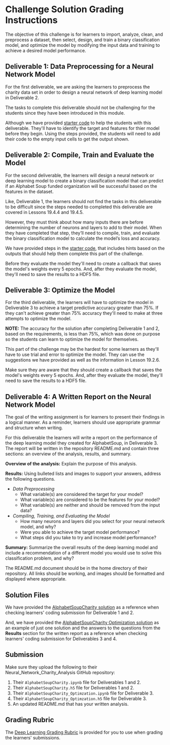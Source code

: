 # Challenge Solution Grading Instructions

The objective of this challenge is for learners to import, analyze, clean, and preprocess a dataset, then select, design, and train a binary classification model, and optimize the model by modifying the input data and training to achieve a desired model performance. 

## Deliverable 1: Data Preprocessing for a Neural Network Model 

For the first deliverable, we are asking the learners to preprocess the charity data set in order to design a neural network of deep learning model in Deliverable 2. 

The tasks to complete this deliverable should not be challenging for the students since they have been introduced in this module. 

Although we have provided [starter code](../Resources/AlphabetSoupCharity_starter_code.ipynb) to help the students with this deliverable. They'll have to identify the target and features for thier model before they begin. Using the steps provided, the students will need to add their code to the empty input cells to get the output shown.

## Deliverable 2: Compile, Train and Evaluate the Model

For the second deliverable, the learners will design a neural network or deep learning model to create a binary classification model that can predict if an Alphabet Soup funded organization will be successful based on the features in the dataset.

Like, Deliverable 1, the learners should not find the tasks in this deliverable to be difficult since the steps needed to completed this deliverable are covered in Lessons 19.4.4 and 19.4.5. 

However, they must think about how many inputs there are before determining the number of neurons and layers to add to their model.  When they have completed that step, they’ll need to compile, train, and evaluate the binary classification model to calculate the model’s loss and accuracy. 

We have provided steps in the [starter code](../Resources/AlphabetSoupCharity_starter_code.ipynb), that includes hints based on the outputs that should help them complete this part of the challenge. 

Before they evaluate the model they'll need to create a callback that saves the model's weights every 5 epochs. And, after they evaluate the model, they'll need to save the results to a HDF5 file. 

## Deliverable 3: Optimize the Model

For the third deliverable, the learners will have to optimize the model in Deliverable 3 to achieve a target predictive accuracy greater than 75%. If they can't achieve greater than 75% accuracy they'll need to make at three attempts to optimize the model.

**NOTE:** The accuracy for the solution after completing Deliverable 1 and 2, based on the requirements, is less than 75%, which was done on purpose so the students can learn to optimize the model for themselves. 

This part of the challenge may be the hardest for some learners as they'll have to use trial and error to optimize the model.  They can use the suggestions we have provided as well as the information in Lesson 19.2.6.  

Make sure they are aware that they should create a callback that saves the model's weights every 5 epochs. And, after they evaluate the model, they'll need to save the results to a HDF5 file. 

## Deliverable 4: A Written Report on the Neural Network Model

The goal of the writing assignment is for learners to present their findings in a logical manner. As a reminder, learners should use appropriate grammar and structure when writing.

For this deliverable the learners will write a report on the performance of the deep learning model they created for AlphabetSoup, in Deliverable 3. The report will be written in the repository README.md and contain three sections: an overview of the analysis, results, and summary. 

**Overview of the analysis:** Explain the purpose of this analysis.

**Results:** Using bulleted lists and images to support your answers, address the following questions. 
* *Data Preprocessing*
    * What variable(s) are considered the target for your model?
    * What variable(s) are considered to be the features for your model?
    * What variable(s) are neither and should be removed from the input data? 
* *Compiling, Training, and Evaluating the Model*
    * How many neurons and layers did you select for your neural network model, and why?
    * Were you able to achieve the target model performance?
    * What steps did you take to try and increase model performance? 

**Summary:** Summarize the overall results of the deep learning model and include a recommendation of a different model you would use to solve this classification problem, and why?

The README.md document should be in the home directory of their repository. All links should be working, and images should be formatted and displayed where appropriate.

## Solution Files

We have provided the [AlphabetSoupCharity solution](AlphabetSoupCharity_solution.ipynb) as a reference when checking learners' coding submission for Deliverable 1 and 2. 

And, we have provided the [AlphabetSoupCharity Optimization solution](AlphabetSoupCharity_Optimization_solution.ipynb) as an example of just one solution and the answers to the questions from the **Results** section for the written report as a reference when checking learners' coding submission for Deliverables 3 and 4. 

## Submission

Make sure they upload the following to their Neural_Network_Charity_Analysis GitHub repository:

1. Their `AlphabetSoupCharity.ipynb` file for Deliverables 1 and 2.
2. Their `AlphabetSoupCharity.h5` file for Deliverables 1 and 2.
3. Their `AlphabetSoupCharity_Optimzation.ipynb` file for Deliverable 3.
4. Their `AlphabetSoupCharity_Optimzation.h5` file for Deliverable 3.
5. An updated README.md that has your written analysis.

## Grading Rubric

The [Deep Learning Grading Rubric](../Resources/Module_19_Challenge_Grading_Rubric.pdf) is provided for you to use when grading the learners' submissions.
